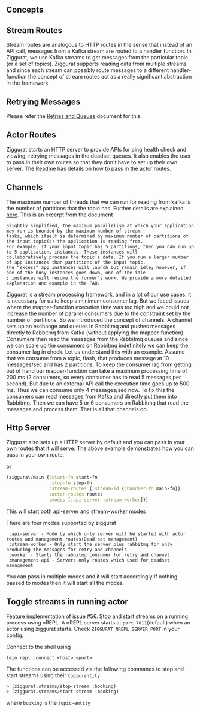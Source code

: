 ## Concepts

Stream Routes
 -
Stream routes are analogous to HTTP routes in the sense that instead of an API call, messages from a Kafka stream are routed to a handler function.
In Ziggurat, we use Kafka streams to get messages from the particular topic (or a set of topics). Ziggurat supports reading
data from multiple streams and since each stream can possibly route messages to a different handler-function the concept
of stream routes act as a really significant abstraction in the framework.

Retrying Messages
-
Please refer the [Retries and Queues](retries_and_queues.md) document for this.

Actor Routes
 -
Ziggurat starts an HTTP server to provide APIs for ping health check and viewing, retrying messages in the deadset queues.
It also enables the user to pass in their own routes so that they don't have to set up their own server. The [Readme](../README.md)
has details on how to pass in the actor routes.

Channels
 -
The maximum number of threads that we can run for reading from kafka is the number of partitions that the topic has. Further details are explained
[here](https://docs.confluent.io/current/streams/architecture.html). This is an excerpt from the document
```
Slightly simplified, the maximum parallelism at which your application may run is bounded by the maximum number of stream
tasks, which itself is determined by maximum number of partitions of the input topic(s) the application is reading from.
For example, if your input topic has 5 partitions, then you can run up to 5 applications instances. These instances will
collaboratively process the topic’s data. If you run a larger number of app instances than partitions of the input topic,
the “excess” app instances will launch but remain idle; however, if one of the busy instances goes down, one of the idle
; instances will resume the former’s work. We provide a more detailed explanation and example in the FAQ.
```
Ziggurat is a stream processing framework, and in a lot of our use cases, it is necessary for us to keep a minimum consumer lag.
But we faced issues where the mapper-function execution time was too high and we could not increase the number of parallel consumers
due to the constraint set by the number of partitions. So we introduced the concept of channels. A channel sets up an exchange
and queues in Rabbitmq and pushes messages directly to Rabbitmq from Kafka (without applying the mapper-function). Consumers
then read the messages from the Rabbitmq queues and since we can scale up the consumers on Rabbitmq indefinitely we can keep
the consumer lag in check.
Let us understand this with an example. Assume that we consume from a topic, flash, that produces message at 10 messages/sec and has 2 partitions.
To keep the consumer lag from getting out of hand our mapper-function can take a maximum processing time of 200 ms
(2 consumers, so every consumer has to read 5 messages per second). But due to an external API call the execution time goes up
to 500 ms. Thus we can consume only 4 messages/sec now. To fix this the consumers can read messages from Kafka and directly put
them into Rabbitmq. Then we can have 5 or 6 consumers on Rabbitmq that read the messages and process them. That is all that
channels do. 

## Http Server
Ziggurat also sets up a HTTP server by default and you can pass in your own routes that it will serve. The above example demonstrates
how you can pass in your own route.

or

```clojure
(ziggurat/main {:start-fn start-fn
                :stop-fn stop-fn
                :stream-routes {:stream-id {:handler-fn main-fn}}
                :actor-routes routes
                :modes [:api-server :stream-worker]})
```

This will start both api-server and stream-worker modes

There are four modes supported by ziggurat

```
 :api-server - Mode by which only server will be started with actor routes and management routes(Dead set management)
 :stream-worker - Only start the server plus rabbitmq for only producing the messages for retry and channels
 :worker - Starts the rabbitmq consumer for retry and channel
 :management-api - Servers only routes which used for deadset management
```

You can pass in multiple modes and it will start accordingly
If nothing passed to modes then it will start all the modes.


## Toggle streams in running actor

Feature implementation of [issue #56](https://github.com/gojek/ziggurat/issues/56). Stop and start streams on a running process using nREPL. A nREPL server starts at `port 7011`(default) when an actor using ziggurat starts. Check `ZIGGURAT_NREPL_SERVER_PORT` in your config.

Connect to the shell using

```shell
lein repl :connect <host>:<port>
```

The functions can be accessed via the following commands to stop and start streams using their `topic-entity`

```shell
> (ziggurat.streams/stop-stream :booking)
> (ziggurat.streams/start-stream :booking)
```

where `booking` is the `topic-entity`